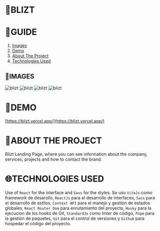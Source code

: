 # **📂BLIZT**
# **📑GUIDE**

<ol>
     <li><a href="#images">Images</a></li>
     <li><a href="#demo">Demo</a></li>
     <li><a href="#about-the-project">About The Project</a></li>
     <li><a href="#technologies-used">Technologies Used</a></li>
</ol>

## **📸IMAGES**
![blizt](https://res.cloudinary.com/dos3i5jqy/image/upload/v1676342442/landing-blizt-react/blizt1_jkooe1.jpg)
![blizt](https://res.cloudinary.com/dos3i5jqy/image/upload/v1676342442/landing-blizt-react/blizt2_x6od0c.jpg)
![blizt](https://res.cloudinary.com/dos3i5jqy/image/upload/v1675550345/landing-blizt-react/blizt1dark_nd6bqr.jpg)
![blizt](https://res.cloudinary.com/dos3i5jqy/image/upload/v1675550417/landing-blizt-react/blizt2dark_gpkmt4.jpg)

# **🚀DEMO**

[https://blizt.vercel.app/](https://blizt.vercel.app/)

# **💬ABOUT THE PROJECT**

Blizt Landing Page, where you can see information about the company, services, projects and how to contact the brand.

# **🌐TECHNOLOGIES USED**

Use of `React` for the interface and `Sass` for the styles.
Se uso `ViteJs` como framework de desarollo, `ReactJs` para el desarrollo de interfaces, `Sass` para el desarrollo de estilos, `Context API` para el manejo y gestión de estados globales, `React Router Dom` para enrutamiento del proyecto, `Husky` para la ejecucion de los hooks de Git, `StandardJs` como linter de código, 
`Pnpm` para la gestión de paquetes, `Git` para el control de versiones y `Github` para hospedar el código del proyecto.